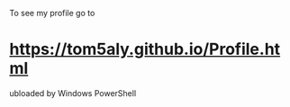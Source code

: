 
To see my profile go to 

# https://tom5aly.github.io/Profile.html

ubloaded by Windows PowerShell


